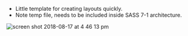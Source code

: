 * Little template for creating layouts quickly.
* Note temp file, needs to be included inside SASS 7-1 architecture.

![screen shot 2018-08-17 at 4 46 13 pm](https://user-images.githubusercontent.com/18251657/44288242-96b5c600-a23d-11e8-8757-2915b5d66250.png)